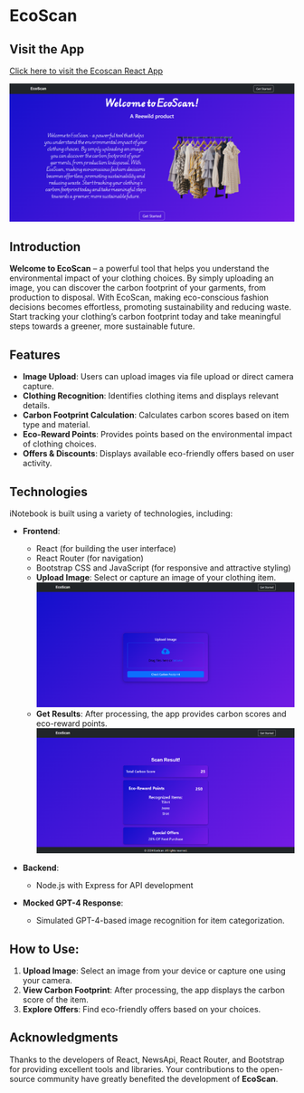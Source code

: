 # EcoScan

## Visit the App
[Click here to visit the Ecoscan React App](https://eco-scan-challenge-lalit.vercel.app/)

![EcoScan ](./ecoScanImages/LandingPage.png)

## Introduction

**Welcome to EcoScan** – a powerful tool that helps you understand the environmental impact of your clothing choices. By simply uploading an image, you can discover the carbon footprint of your garments, from production to disposal. With EcoScan, making eco-conscious fashion decisions becomes effortless, promoting sustainability and reducing waste. Start tracking your clothing’s carbon footprint today and take meaningful steps towards a greener, more sustainable future.

## Features
- **Image Upload**: Users can upload images via file upload or direct camera capture.
- **Clothing Recognition**: Identifies clothing items and displays relevant details.
- **Carbon Footprint Calculation**: Calculates carbon scores based on item type and material.
- **Eco-Reward Points**: Provides points based on the environmental impact of clothing choices.
- **Offers & Discounts**: Displays available eco-friendly offers based on user activity.




## Technologies

iNotebook is built using a variety of technologies, including:

- **Frontend**:
  - React (for building the user interface)
  - React Router (for navigation)
  - Bootstrap CSS and JavaScript (for responsive and attractive styling)
  - **Upload Image**: Select or capture an image of your clothing item.
   ![Image Upload](./ecoScanImages/uploadPage.png)
  - **Get Results**: After processing, the app provides carbon scores and eco-reward points.
   ![Results](./ecoScanImages/ResultPage.png)

- **Backend**:
  - Node.js with Express for API development

- **Mocked GPT-4 Response**: 
  - Simulated GPT-4-based image recognition for item categorization.

## How to Use:
1. **Upload Image**: Select an image from your device or capture one using your camera.
2. **View Carbon Footprint**: After processing, the app displays the carbon score of the item.
3. **Explore Offers**: Find eco-friendly offers based on your choices.

## Acknowledgments

Thanks to the developers of React, NewsApi, React Router, and Bootstrap for providing excellent tools and libraries. Your contributions to the open-source community have greatly benefited the development of **EcoScan**.
